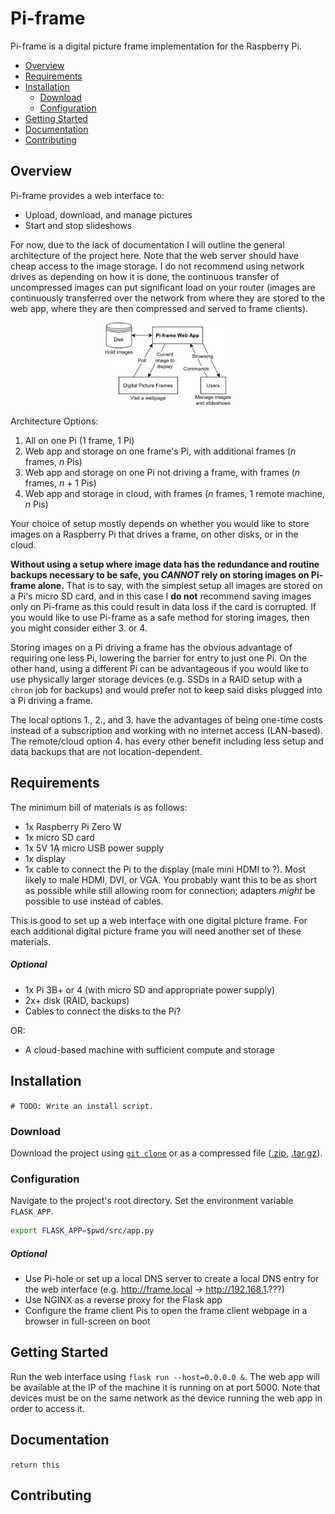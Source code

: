 # Pi-frame
Pi-frame is a digital picture frame implementation for the Raspberry Pi.
- [Overview](#overview)
- [Requirements](#requirements)
- [Installation](#installation)
  - [Download](#download)
  - [Configuration](#configuration)
- [Getting Started](#getting-started)
- [Documentation](#documentation)
- [Contributing](#contributing)

## Overview
Pi-frame provides a web interface to:
- Upload, download, and manage pictures
- Start and stop slideshows

For now, due to the lack of documentation I will outline the general
architecture of the project here. Note that the web server should have cheap
access to the image storage. I do not recommend using network drives as
depending on how it is done, the continuous transfer of uncompressed images can
put significant load on your router (images are continuously transferred over
the network from where they are stored to the web app, where they are then
compressed and served to frame clients).

<div align="center">
    <img src="src/static/arch.png" alt="Pi-frame architecture block diagram"
            width="40%" title="Pi-frame Architecture" />
</div>

Architecture Options:
1. All on one Pi (1 frame, 1 Pi)
2. Web app and storage on one frame's Pi, with additional frames (<var>n</var>
   frames, <var>n</var> Pis)
3. Web app and storage on one Pi not driving a frame, with frames (<var>n</var>
   frames, <var>n</var> + 1 Pis)
4. Web app and storage in cloud, with frames (<var>n</var> frames, 1 remote
   machine, <var>n</var> Pis)

Your choice of setup mostly depends on whether you would like to store images
on a Raspberry Pi that drives a frame, on other disks, or in the cloud.

**Without using a setup where image data has the redundance and routine backups
necessary to be safe, you *CANNOT* rely on storing images on Pi-frame alone.**
That is to say, with the simplest setup all images are stored on a Pi's micro
SD card, and in this case I **do not** recommend saving images only on Pi-frame
as this could result in data loss if the card is corrupted. If you would like
to use Pi-frame as a safe method for storing images, then you might consider
either 3. or 4.

Storing images on a Pi driving a frame has the obvious advantage of requiring
one less Pi, lowering the barrier for entry to just one Pi. On the other hand,
using a different Pi can be advantageous if you would like to use physically
larger storage devices (e.g. SSDs in a RAID setup with a `chron` job for
backups) and would prefer not to keep said disks plugged into a Pi driving a
frame.

The local options 1., 2., and 3. have the advantages of being one-time costs
instead of a subscription and working with no internet access (LAN-based). The
remote/cloud option 4. has every other benefit including less setup and data
backups that are not location-dependent.

## Requirements
The minimum bill of materials is as follows:
- 1x Raspberry Pi Zero W
- 1x micro SD card
- 1x 5V 1A micro USB power supply
- 1x display
- 1x cable to connect the Pi to the display (male mini HDMI to ?). Most likely
  to male HDMI, DVI, or VGA. You probably want this to be as short as possible
  while still allowing room for connection; adapters *might* be possible to use
  instead of cables.

This is good to set up a web interface with one digital picture frame. For each
additional digital picture frame you will need another set of these materials.

##### Optional
- 1x Pi 3B+ or 4 (with micro SD and appropriate power supply)
- 2x+ disk (RAID, backups)
- Cables to connect the disks to the Pi?

OR:
- A cloud-based machine with sufficient compute and storage

## Installation
`# TODO: Write an install script.`

### Download
Download the project using [`git clone`][1] or as a compressed file ([.zip][2],
[.tar.gz][3]).

[1]: https://git-scm.com/docs/git-clone "Git - git-clone Documentation"
[2]: https://github.com/andersonentwistle/full-frame/archive/master.zip
[3]: https://github.com/andersonentwistle/full-frame/archive/master.tar.gz

### Configuration
Navigate to the project's root directory. Set the environment variable
`FLASK_APP`.
```bash
export FLASK_APP=$pwd/src/app.py
```

##### Optional
- Use Pi-hole or set up a local DNS server to create a local DNS entry for the
  web interface (e.g. http://frame.local -> http://192.168.1.???)
- Use NGINX as a reverse proxy for the Flask app
- Configure the frame client Pis to open the frame client webpage in a browser
  in full-screen on boot

## Getting Started
Run the web interface using `flask run --host=0.0.0.0 &`. The web app will be
available at the IP of the machine it is running on at port 5000. Note that
devices must be on the same network as the device running the web app in order
to access it.

## Documentation
`return this`

## Contributing
